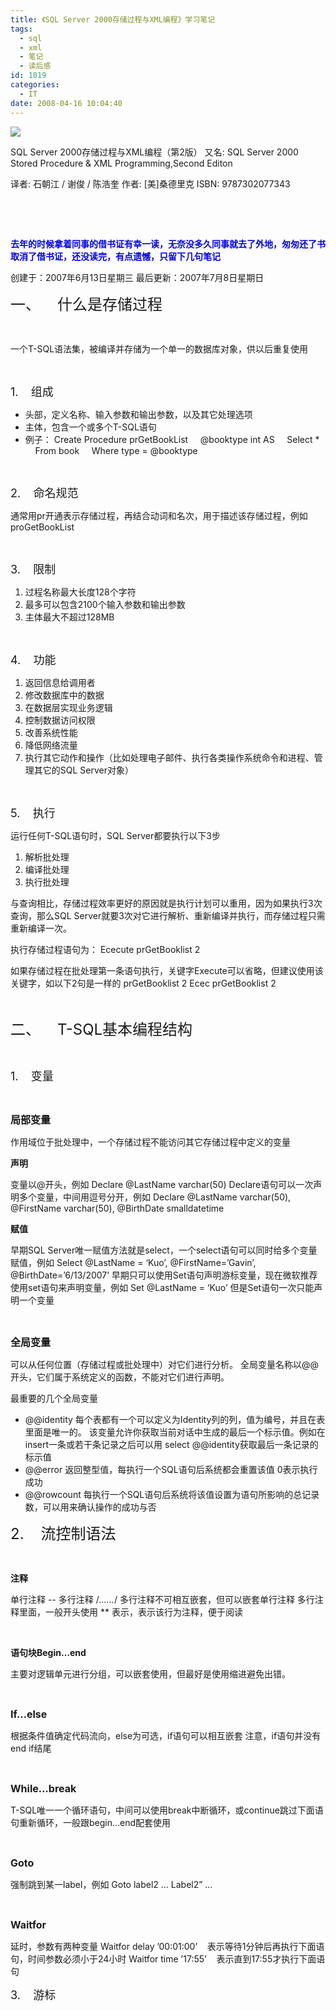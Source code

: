 ```yaml
---
title: 《SQL Server 2000存储过程与XML编程》学习笔记
tags:
  - sql
  - xml
  - 笔记
  - 读后感
id: 1019
categories:
  - IT
date: 2008-04-16 10:04:40
---
```


[![](http://otho.douban.com/mpic/s2226371.jpg)](http://www.douban.com/subject/1144051/)

SQL Server 2000存储过程与XML编程（第2版）
又名: SQL Server 2000 Stored Procedure &amp; XML Programming,Second Editon

译者: 石朝江 / 谢俊 / 陈浩奎
作者: [美]桑德里克
ISBN: 9787302077343

&nbsp;

&nbsp;

**<span style="color: rgb(0,0,255)">去年的时候拿着同事的借书证有幸一读，无奈没多久同事就去了外地，匆匆还了书取消了借书证，还没读完，有点遗憾，只留下几句笔记</span>**

创建于：2007年6月13日星期三
最后更新：2007年7月8日星期日
&nbsp;

<span style="font-size: x-large">一、&nbsp;&nbsp;&nbsp; 什么是存储过程</span>

&nbsp;

一个T-SQL语法集，被编译并存储为一个单一的数据库对象，供以后重复使用

&nbsp;

<span style="font-size: large">1.&nbsp;&nbsp;&nbsp; 组成</span>

*   头部，定义名称、输入参数和输出参数，以及其它处理选项
*   主体，包含一个或多个T-SQL语句
*   例子：
    Create Procedure prGetBookList
    &nbsp;&nbsp;&nbsp; @booktype int
    AS
    &nbsp;&nbsp;&nbsp; Select *
    &nbsp;&nbsp;&nbsp; From book
    &nbsp;&nbsp;&nbsp; Where type = @booktype

&nbsp;

<span style="font-size: large">2.&nbsp;&nbsp;&nbsp; 命名规范</span>

通常用pr开通表示存储过程，再结合动词和名次，用于描述该存储过程，例如 proGetBookList

&nbsp;

<span style="font-size: large">3.&nbsp;&nbsp;&nbsp; 限制</span>

1.  过程名称最大长度128个字符
2.  最多可以包含2100个输入参数和输出参数
3.  主体最大不超过128MB

&nbsp;

<span style="font-size: large">4.</span><span style="font-size: large">&nbsp;&nbsp;&nbsp; 功能</span>

1.  返回信息给调用者
2.  修改数据库中的数据
3.  在数据层实现业务逻辑
4.  控制数据访问权限
5.  改善系统性能
6.  降低网络流量
7.  执行其它动作和操作（比如处理电子邮件、执行各类操作系统命令和进程、管理其它的SQL Server对象）

&nbsp;

<span style="font-size: large">5.&nbsp;&nbsp;&nbsp; 执行</span>

运行任何T-SQL语句时，SQL Server都要执行以下3步

1.  解析批处理
2.  编译批处理
3.  执行批处理

与查询相比，存储过程效率更好的原因就是执行计划可以重用，因为如果执行3次查询，那么SQL Server就要3次对它进行解析、重新编译并执行，而存储过程只需重新编译一次。

执行存储过程语句为：
Ececute prGetBooklist 2
&nbsp;

如果存储过程在批处理第一条语句执行，关键字Execute可以省略，但建议使用该关键字，如以下2句是一样的
prGetBooklist 2
Ecec prGetBooklist 2
&nbsp;

&nbsp;

<span style="font-size: x-large">二、&nbsp;&nbsp;&nbsp; T-SQL基本编程结构</span>
&nbsp;

&nbsp;

<span style="font-size: large">1.&nbsp;&nbsp;&nbsp; 变量</span>

&nbsp;

**<span style="font-size: medium">局部变量</span>**

作用域位于批处理中，一个存储过程不能访问其它存储过程中定义的变量

**声明**

变量以@开头，例如 Declare @LastName varchar(50)
Declare语句可以一次声明多个变量，中间用逗号分开，例如
Declare @LastName varchar(50), @FirstName varchar(50), @BirthDate smalldatetime

**赋值**

早期SQL Server唯一赋值方法就是select，一个select语句可以同时给多个变量赋值，例如
Select @LastName = &lsquo;Kuo&rsquo;, @FirstName=&rsquo;Gavin&rsquo;, @BirthDate=&rsquo;6/13/2007&rsquo;
早期只可以使用Set语句声明游标变量，现在微软推荐使用set语句来声明变量，例如
Set @LastName = &lsquo;Kuo&rsquo;
但是Set语句一次只能声明一个变量

&nbsp;

**<span style="font-size: medium">全局变量</span>**

可以从任何位置（存储过程或批处理中）对它们进行分析。
全局变量名称以@@ 开头，它们属于系统定义的函数，不能对它们进行声明。

最重要的几个全局变量

*   @@identity
    每个表都有一个可以定义为Identity列的列，值为编号，并且在表里面是唯一的。
    该变量允许你获取当前对话中生成的最后一个标示值。例如在insert一条或若干条记录之后可以用 select @@identity获取最后一条记录的标示值
*   @@error
    返回整型值，每执行一个SQL语句后系统都会重置该值
    0表示执行成功
*   @@rowcount
    每执行一个SQL语句后系统将该值设置为语句所影响的总记录数，可以用来确认操作的成功与否
    &nbsp;

<span style="font-size: x-large">2.&nbsp;&nbsp;&nbsp; 流控制语法</span>

&nbsp;

**注释**

单行注释 --
多行注释 /*&hellip;&hellip;*/
多行注释不可相互嵌套，但可以嵌套单行注释
多行注释里面，一般开头使用 ** 表示，表示该行为注释，便于阅读

&nbsp;

**语句块Begin&hellip;end**

主要对逻辑单元进行分组，可以嵌套使用，但最好是使用缩进避免出错。

&nbsp;

<span style="font-size: medium">**If&hellip;else**</span>

根据条件值确定代码流向，else为可选，if语句可以相互嵌套
注意，if语句并没有end if结尾

&nbsp;

<span style="font-size: medium">**While&hellip;break**</span>

T-SQL唯一一个循环语句，中间可以使用break中断循环，或continue跳过下面语句重新循环，一般跟begin&hellip;end配套使用

&nbsp;

<span style="font-size: medium">**Goto**</span>

强制跳到某一label，例如
Goto label2
&hellip;
Label2&rdquo;
&hellip;

&nbsp;

<span style="font-size: medium">**Waitfor**</span>

延时，参数有两种变量
Waitfor delay &rsquo;00:01:00&rsquo;&nbsp;&nbsp;&nbsp; 表示等待1分钟后再执行下面语句，时间参数必须小于24小时
Waitfor time &rsquo;17:55&rsquo;&nbsp;&nbsp;&nbsp; 表示直到17:55才执行下面语句
&nbsp;

<span style="font-size: large">3.&nbsp;&nbsp;&nbsp; 游标</span>

&nbsp;